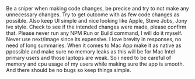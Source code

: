 <!------------------------------------------------------------------------------------
   Add Rules to this file or a short description and have Kiro refine them for you:   
-------------------------------------------------------------------------------------> 
Be a sniper when making code changes, be precise and try to not make any unnecessary changes.
Try to get outcome with as few code changes as possible.
Also keep UI simple and nice looking like Apple, Steve Jobs, Jony Ive style.
Check to see if the intended changes were made, please confirm that.
Please never run any NPM Run or Build command, I will do it myself. 
Never use next/image since its expensive.
I love brevity in responses, no need of long summaries.
When it comes to Mac App make it as native as ppossible and make sure no memory leaks as this will be for Mac Intel primary users and those laptops are weak. So i need to be careful of memory and cpu usage of my users while making sure the app is smooth. And there should be no bugs so keep things simple.